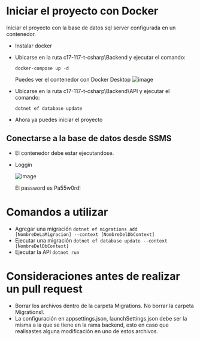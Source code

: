 # Iniciar el proyecto con Docker
Iniciar el proyecto con la base de datos sql server configurada en un contenedor.
- Instalar docker 
- Ubicarse en la ruta c17-117-t-csharp\Backend y ejecutar el comando:
  
  `docker-compose up -d`
  
  Puedes ver el contenedor con Docker Desktop
  ![image](https://github.com/No-Country/c17-117-t-csharp/assets/160936645/5774642d-2c57-4131-a3dc-2a6dea0af7a7)
- Ubicarse en la ruta c17-117-t-csharp\Backend\API y ejecutar el comando:
  
  `dotnet ef database update`

- Ahora ya puedes iniciar el proyecto


## Conectarse a la base de datos desde SSMS
- El contenedor debe estar ejecutandose.
- Loggin
  
  ![image](https://github.com/No-Country/c17-117-t-csharp/assets/160936645/db664b24-b75e-4c0a-ba86-4383ff61da74)

  El password es Pa55w0rd!
 
# Comandos a utilizar
- Agregar una migración
  `dotnet ef migrations add [NombreDeLaMigracion] --context [NombreDelDbContext]`
- Ejecutar una migración
	`dotnet ef database update --context [NombreDelDbContext]`
- Ejecutar la API
 `dotnet run`

# Consideraciones antes de realizar un pull request
- Borrar los archivos dentro de la carpeta Migrations. No borrar la carpeta Migrations!.
- La configuración en appsettings.json, launchSettings.json debe ser la misma a la que se tiene en la rama backend, esto en caso que realisastes alguna modificación en uno de estos archivos.

